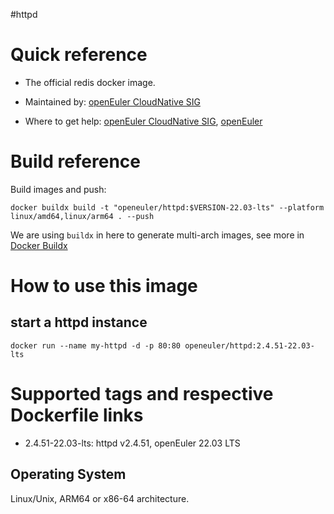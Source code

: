 #httpd


# Quick reference

- The official redis docker image.

- Maintained by: [openEuler CloudNative SIG](https://gitee.com/openeuler/cloudnative)

- Where to get help: [openEuler CloudNative SIG](https://gitee.com/openeuler/cloudnative), [openEuler](https://gitee.com/openeuler/community)

# Build reference

Build images and push:
```shell
docker buildx build -t "openeuler/httpd:$VERSION-22.03-lts" --platform linux/amd64,linux/arm64 . --push
```

We are using `buildx` in here to generate multi-arch images, see more in [Docker Buildx](https://docs.docker.com/buildx/working-with-buildx/)

# How to use this image
## start a httpd instance
```shell
docker run --name my-httpd -d -p 80:80 openeuler/httpd:2.4.51-22.03-lts
```

# Supported tags and respective Dockerfile links

- 2.4.51-22.03-lts: httpd v2.4.51, openEuler 22.03 LTS

## Operating System
Linux/Unix, ARM64 or x86-64 architecture.
